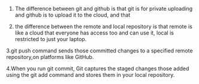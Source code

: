 1. The difference between git and github is that git is for private uploading and github is to upload it to the cloud, and that 

2. the difference between the remote and local repository is that remote is like a cloud that everyone has access too and can use it, local is restricted to just your laptop.

3.git push command sends those committed changes to a specified remote repository,on platforms like GitHub.

4.When you run git commit, Git captures the staged changes those added using the git add command and stores them in your local repository.